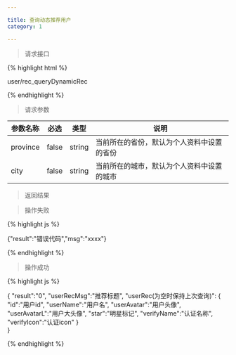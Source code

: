 ```yaml
---

title: 查询动态推荐用户
category: 1

---
```


> 请求接口

{% highlight html %}

user/rec_queryDynamicRec

{% endhighlight %}

> 请求参数

|参数名称			|必选		|类型		|说明									
|-------------------|:---------:|:---------:|--------------------------------------------
|province			|false		|string		|当前所在的省份，默认为个人资料中设置的省份
|city				|false		|string		|当前所在的城市，默认为个人资料中设置的城市


> 返回结果

> 操作失败

{% highlight js %}

{"result":"错误代码","msg":"xxxx"}

{% endhighlight %}

> 操作成功

{% highlight js %}

{
	"result":"0", 
	"userRecMsg":"推荐标题",
	"userRec(为空时保持上次查询)":
	{
		"id":"用户id",
		"userName":"用户名",
		"userAvatar":"用户头像",
		"userAvatarL":"用户大头像",
		"star":"明星标记",
		"verifyName":"认证名称",
		"verifyIcon":"认证icon"
	}		
}

{% endhighlight %}

